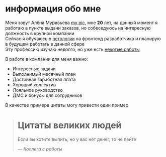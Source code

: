 # информация обо мне

Меня зовут Алёна Муравьева [my pic](/img/photo_2024-02-16_20-44-22.jpg), мне **20** лет, на данный момент я работаю в пункте выдачи заказов, но собеседуюсь на интересную должность в крупной компании \
Сейчас я обучаюсь в [нетологии](https://netology.ru/) на фронтенд разработчика и планирую в будущем работать в данной сфере \
Эту профессию изучаю недолго, но уже есть [некотые работы](https://github.com/akejdivn?tab=repositories) 

В работе в компании для меня важно:
* Интересные задачи
* Выполнимый месячный план 
* Достойная заработная плата
* Хороший коллектив
* Лояльное руководство 
* ДМС и бонусы для сотрудников

В качестве примера цитаты могу привести один пример
> # Цитаты великих людей
> Если вы хотите выпить, но у вас нет денег, то не пейте
>
> *— Коллега с работы*
